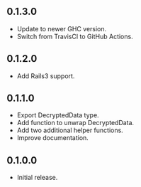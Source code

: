 ## 0.1.3.0

- Update to newer GHC version.
- Switch from TravisCI to GitHub Actions.

## 0.1.2.0

- Add Rails3 support.

## 0.1.1.0

- Export DecryptedData type.
- Add function to unwrap DecryptedData.
- Add two additional helper functions.
- Improve documentation.

## 0.1.0.0

- Initial release.
